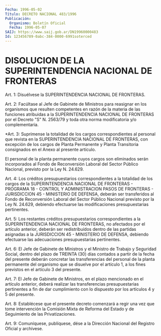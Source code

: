 ```yaml
---
Fecha: 1996-05-02
Título: DECRETO NACIONAL 483/1996
Publicación:
  Organismo: Boletín Oficial
  Fecha: 1996-05-07
SAIJ: https://www.saij.gob.ar/DN19960000483
Id: 123456789-0abc-384-0000-6991soterced
---
```

# DISOLUCION DE LA SUPERINTENDENCIA NACIONAL DE FRONTERAS

<a id="1"></a>
Art. 1: Disuélvese la SUPERINTENDENCIA  NACIONAL DE FRONTERAS.

<a id="2"></a>
Art. 2: Facúltase al Jefe de Gabinete de Ministros  para reasignar en los organismos que resulten competentes en razón de  la  materia de  las  funciones  atribuidas  a  la  SUPERINTENDENCIA NACIONAL DE FRONTERAS por el Decreto "S" N. 2563/79 y toda otra norma modificatoria y/o complementaria.

<a id="3"></a>
*Art. 3: Suprímense la totalidad de los cargos  correspondientes al personal  que revista en la SUPERINTENDENCIA NACIONAL DE FRONTERAS, con excepción de los cargos de Planta Permanente y Planta Transitoria consignados en el Anexo al presente artículo.

El personal de la planta permanente cuyos cargos son eliminados serán  incorporados al Fondo de  Reconversión  Laboral  del  Sector Público Nacional, previsto por la Ley N. 24.629.

<a id="4"></a>
Art.  4:  Los  créditos  presupuestarios  correspondientes a  la totalidad   de  los  cargos  de  la  SUPERINTENDENCIA  NACIONAL  DE FRONTERAS - PROGRAMA  18 -  CONTROL  Y  ADMINISTRACION  PASOS  DE FRONTERAS  -  JURISDICCION  45 - MINISTERIO DE DEFENSA, deberán ser transferidos al Fondo de Reconversión  Laboral  del  Sector Público Nacional  previsto  por  la  Ley N. 24.629, debiendo efectuarse  las modificaciones presupuestarias pertinentes.

<a id="5"></a>
Art. 5: Los restantes créditos  presupuestarios correspondientes a la  SUPERINTENDENCIA NACIONAL DE FRONTERAS,  no  afectados  por  el artículo   anterior,  deberán  ser  redistribuídos  dentro  de  las partidas asignadas  a  la  JURISDICCION 45 - MINISTERIO DE DEFENSA, debiendo  efectuarse las adecuaciones  presupuestarias  pertinentes.

<a id="6"></a>
Art. 6: El  Jefe de Gabinete de Ministros y el Ministro de Trabajo y Seguridad Social,  dentro del plazo de TREINTA (30) días contados a partir de la fecha del presente deberán concretar las transferencias del personal  de  la planta permanente del organismo que se disuelve por el artículo 1,  a  los  fines  previstos  en el artículo 3 del presente.

<a id="7"></a>
Art.  7: El Jefe de Gabinete de Ministros, en el plazo mencionado en  el  artículo   anterior,  deberá  realizar  las  transferencias presupuestarias pertinentes  a  fin  de  dar  cumplimiento  con  lo dispuesto por los artículos 4 y 5 del presente.

<a id="8"></a>
Art.  8: Establécese que el presente decreto comenzará  a regir una vez que tome intervención la Comisión Mixta de Reforma del Estado y de Seguimiento de las Privatizaciones.

<a id="9"></a>
Art. 9: Comuníquese, publíquese, dése a la Dirección Nacional del Registro  Oficial  y  archívese.